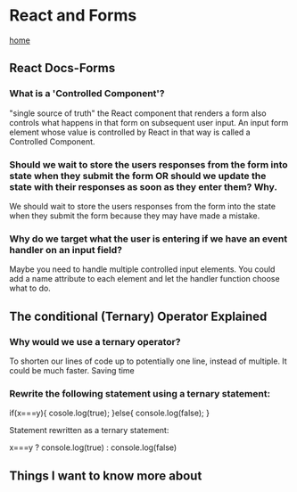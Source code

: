 # React and Forms

[home](/README.md)

## React Docs-Forms

### What is a 'Controlled Component'?
"single source of truth" the React component that renders a form also controls what happens in that form on subsequent user input. An input form element whose value is controlled by React in that way is called a Controlled Component.

### Should we wait to store the users responses from the form into state when they submit the form OR should we update the state with their responses as soon as they enter them? Why.
We should wait to store the users responses from the form into the state when they submit the form because they may have made a mistake.

### Why do we target what the user is entering if we have an event handler on an input field?
Maybe you need to handle multiple controlled input elements. You could add a name attribute to each element and let the handler function choose what to do.



## The conditional (Ternary) Operator Explained

### Why would we use a ternary operator?
To shorten our lines of code up to potentially one line, instead of multiple. It could be much faster. Saving time

### Rewrite the following statement using a ternary statement:
if(x===y){
  cosole.log(true);
}else{
  console.log(false);
}

Statement rewritten as a ternary statement:

x===y ? console.log(true) : console.log(false)






## Things I want to know more about
